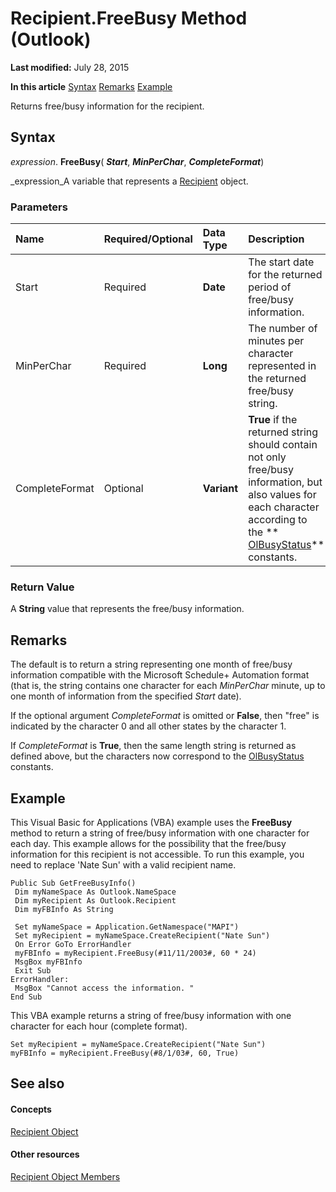 
# Recipient.FreeBusy Method (Outlook)

 **Last modified:** July 28, 2015

 **In this article**
 [Syntax](#sectionSection0)
 [Remarks](#sectionSection1)
 [Example](#sectionSection2)


Returns free/busy information for the recipient.


## Syntax
<a name="sectionSection0"> </a>

 _expression_. **FreeBusy**( **_Start_**,  **_MinPerChar_**,  **_CompleteFormat_**)

 _expression_A variable that represents a  [Recipient](8cee4d79-ec55-52a4-710b-6456944ca86d.md) object.


### Parameters



|**Name**|**Required/Optional**|**Data Type**|**Description**|
|:-----|:-----|:-----|:-----|
|Start|Required| **Date**|The start date for the returned period of free/busy information.|
|MinPerChar|Required| **Long**|The number of minutes per character represented in the returned free/busy string.|
|CompleteFormat|Optional| **Variant**| **True** if the returned string should contain not only free/busy information, but also values for each character according to the ** [OlBusyStatus](4391ccb4-a035-30d1-9693-61b83050b31f.md)** constants.|

### Return Value

A  **String** value that represents the free/busy information.


## Remarks
<a name="sectionSection1"> </a>

 The default is to return a string representing one month of free/busy information compatible with the Microsoft Schedule+ Automation format (that is, the string contains one character for each _MinPerChar_ minute, up to one month of information from the specified _Start_ date).

If the optional argument  _CompleteFormat_ is omitted or **False**, then "free" is indicated by the character 0 and all other states by the character 1.

If  _CompleteFormat_ is **True**, then the same length string is returned as defined above, but the characters now correspond to the  [OlBusyStatus](4391ccb4-a035-30d1-9693-61b83050b31f.md) constants.


## Example
<a name="sectionSection2"> </a>

This Visual Basic for Applications (VBA) example uses the  **FreeBusy** method to return a string of free/busy information with one character for each day. This example allows for the possibility that the free/busy information for this recipient is not accessible. To run this example, you need to replace 'Nate Sun' with a valid recipient name.


```
Public Sub GetFreeBusyInfo() 
 Dim myNameSpace As Outlook.NameSpace 
 Dim myRecipient As Outlook.Recipient 
 Dim myFBInfo As String 
 
 Set myNameSpace = Application.GetNamespace("MAPI") 
 Set myRecipient = myNameSpace.CreateRecipient("Nate Sun") 
 On Error GoTo ErrorHandler 
 myFBInfo = myRecipient.FreeBusy(#11/11/2003#, 60 * 24) 
 MsgBox myFBInfo 
 Exit Sub 
ErrorHandler: 
 MsgBox "Cannot access the information. " 
End Sub
```

This VBA example returns a string of free/busy information with one character for each hour (complete format).




```
Set myRecipient = myNameSpace.CreateRecipient("Nate Sun") 
myFBInfo = myRecipient.FreeBusy(#8/1/03#, 60, True)
```


## See also
<a name="sectionSection2"> </a>


#### Concepts


 [Recipient Object](8cee4d79-ec55-52a4-710b-6456944ca86d.md)
#### Other resources


 [Recipient Object Members](70e34018-95de-7fcf-1331-9be61a8675a2.md)
